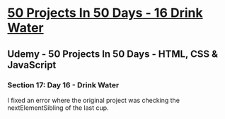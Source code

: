 # [50 Projects In 50 Days - 16 Drink Water](https://arpadgbondor.github.io/50_Projects_In_50_Days-16_Drink_Water/)

## Udemy - 50 Projects In 50 Days - HTML, CSS & JavaScript
### Section 17: Day 16 - Drink Water

I fixed an error where the original project was checking the nextElementSibling of the last cup.
